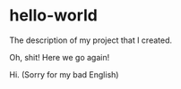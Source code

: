 # hello-world
The description of my project that I created.

Oh, shit! Here we go again!

Hi. (Sorry for my bad English)
